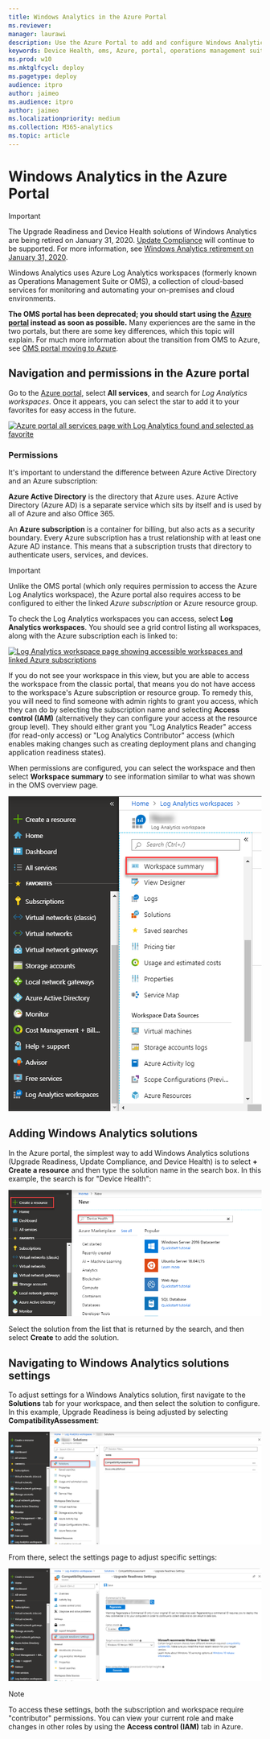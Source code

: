 ```yaml
---
title: Windows Analytics in the Azure Portal
ms.reviewer: 
manager: laurawi
description: Use the Azure Portal to add and configure Windows Analytics solutions 
keywords: Device Health, oms, Azure, portal, operations management suite, add, manage, configure, Upgrade Readiness, Update Compliance
ms.prod: w10
ms.mktglfcycl: deploy
ms.pagetype: deploy
audience: itpro
author: jaimeo
ms.audience: itpro
author: jaimeo
ms.localizationpriority: medium
ms.collection: M365-analytics
ms.topic: article
---
```


# Windows Analytics in the Azure Portal

>[!IMPORTANT]
>The Upgrade Readiness and Device Health solutions of Windows Analytics are being retired on January 31, 2020. [Update Compliance](update-compliance-get-started.md) will continue to be supported. For more information, see [Windows Analytics retirement on January 31, 2020](https://support.microsoft.com/help/4521815/windows-analytics-retirement).

Windows Analytics uses Azure Log Analytics workspaces (formerly known as Operations Management Suite or OMS), a collection of cloud-based services for monitoring and automating your on-premises and cloud environments.

**The OMS portal has been deprecated; you should start using the [Azure portal](https://portal.azure.com) instead as soon as possible.** Many experiences are the same in the two portals, but there are some key differences, which this topic will explain. For much more information about the transition from OMS to Azure, see [OMS portal moving to Azure](https://docs.microsoft.com/azure/log-analytics/log-analytics-oms-portal-transition).

## Navigation and permissions in the Azure portal

Go to the [Azure portal](https://portal.azure.com), select **All services**, and search for *Log Analytics workspaces*. Once it appears, you can select the star to add it to your favorites for easy access in the future.

[![Azure portal all services page with Log Analytics found and selected as favorite](images/azure-portal-LAfav1.png)](images/azure-portal-LAfav1.png)

### Permissions

It's important to understand the difference between Azure Active Directory and an Azure subscription:

**Azure Active Directory** is the directory that Azure uses. Azure Active Directory (Azure AD) is a separate service which sits by itself and is used by all of Azure and also Office 365.
 
An **Azure subscription** is a container for billing, but also acts as a security boundary. Every Azure subscription has a trust relationship with at least one Azure AD instance. This means that a subscription trusts that directory to authenticate users, services, and devices.


>[!IMPORTANT]
>Unlike the OMS portal (which only requires permission to access the Azure Log Analytics workspace), the Azure portal also requires access to be configured to either the linked *Azure subscription* or Azure resource group.

To check the Log Analytics workspaces you can access, select **Log Analytics workspaces**. You should see a grid control listing all workspaces, along with the Azure subscription each is linked to:

[![Log Analytics workspace page showing accessible workspaces and linked Azure subscriptions](images/azure-portal-LAmain-wkspc-subname-sterile.png)](images/azure-portal-LAmain-wkspc-subname-sterile.png)

If you do not see your workspace in this view, but you are able to access the workspace from the classic portal, that means you do not have access to the workspace's Azure subscription or resource group. To remedy this, you will need to find someone with admin rights to grant you access, which they can do by selecting the subscription name and selecting **Access control (IAM)** (alternatively they can configure your access at the resource group level). They should either grant you "Log Analytics Reader" access (for read-only access) or "Log Analytics Contributor" access (which enables making changes such as creating deployment plans and changing application readiness states).

When permissions are configured, you can select the workspace and then select **Workspace summary** to see information similar to what was shown in the OMS overview page.

[![Log Analytics workspace page showing workspace summary](images/azure-portal-LA-wkspcsumm_sterile.png)](images/azure-portal-LA-wkspcsumm_sterile.png)

## Adding Windows Analytics solutions

In the Azure portal, the simplest way to add Windows Analytics solutions (Upgrade Readiness, Update Compliance, and Device Health) is to select **+ Create a resource** and then type the solution name in the search box. In this example, the search is for "Device Health":

[![Add WA solutions with "create a resource"](images/azure-portal-create-resource-boxes.png)](images/azure-portal-create-resource-boxes.png)

Select the solution from the list that is returned by the search, and then select **Create** to add the solution.

## Navigating to Windows Analytics solutions settings

To adjust settings for a Windows Analytics solution, first navigate to the **Solutions** tab for your workspace, and then select the solution to configure. In this example, Upgrade Readiness is being adjusted by selecting **CompatibilityAssessment**:

[![Select WA solution to adjust settings](images/temp-azure-portal-soltn-setting.png)](images/temp-azure-portal-soltn-setting.png)

From there, select the settings page to adjust specific settings:

[![Settings page for Upgrade Readiness in Azure portal](images/azure-portal-UR-settings.png)](images/azure-portal-UR-settings.png)

>[!NOTE]
>To access these settings, both the subscription and workspace require "contributor" permissions. You can view your current role and make changes in other roles by using the **Access control (IAM)** tab in Azure.
